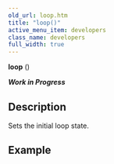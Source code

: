 ```yaml
---
old_url: loop.htm
title: "loop()"
active_menu_item: developers
class_name: developers
full_width: true
---
```



**loop** ()

***Work in Progress***

## Description

Sets the initial loop state.

## Example



     
   
